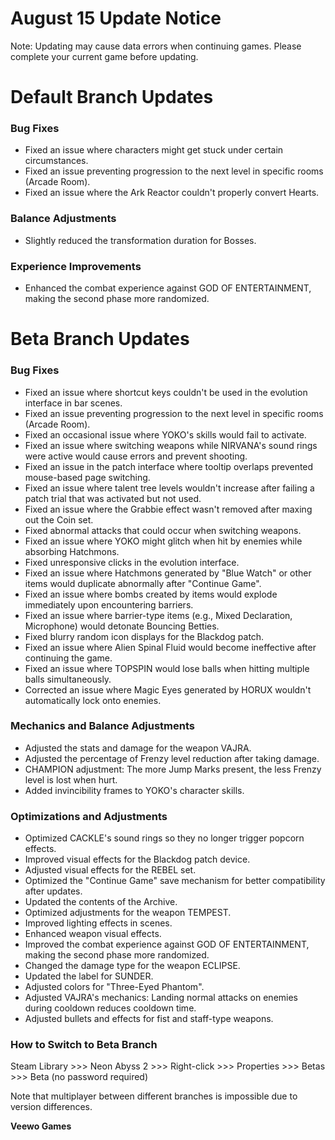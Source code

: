# August 15 Update Notice

Note: Updating may cause data errors when continuing games. Please complete your current game before updating.

# Default Branch Updates

### Bug Fixes

* Fixed an issue where characters might get stuck under certain circumstances.
* Fixed an issue preventing progression to the next level in specific rooms (Arcade Room).
* Fixed an issue where the Ark Reactor couldn't properly convert Hearts.
### Balance Adjustments

* Slightly reduced the transformation duration for Bosses.
### Experience Improvements

* Enhanced the combat experience against GOD OF ENTERTAINMENT, making the second phase more randomized.
# Beta Branch Updates

### Bug Fixes

* Fixed an issue where shortcut keys couldn't be used in the evolution interface in bar scenes.
* Fixed an issue preventing progression to the next level in specific rooms (Arcade Room).
* Fixed an occasional issue where YOKO's skills would fail to activate.
* Fixed an issue where switching weapons while NIRVANA's sound rings were active would cause errors and prevent shooting.
* Fixed an issue in the patch interface where tooltip overlaps prevented mouse-based page switching.
* Fixed an issue where talent tree levels wouldn't increase after failing a patch trial that was activated but not used.
* Fixed an issue where the Grabbie effect wasn't removed after maxing out the Coin set.
* Fixed abnormal attacks that could occur when switching weapons.
* Fixed an issue where YOKO might glitch when hit by enemies while absorbing Hatchmons.
* Fixed unresponsive clicks in the evolution interface.
* Fixed an issue where Hatchmons generated by "Blue Watch" or other items would duplicate abnormally after "Continue Game".
* Fixed an issue where bombs created by items would explode immediately upon encountering barriers.
* Fixed an issue where barrier-type items (e.g., Mixed Declaration, Microphone) would detonate Bouncing Betties.
* Fixed blurry random icon displays for the Blackdog patch.
* Fixed an issue where Alien Spinal Fluid would become ineffective after continuing the game.
* Fixed an issue where TOPSPIN would lose balls when hitting multiple balls simultaneously.
* Corrected an issue where Magic Eyes generated by HORUX wouldn't automatically lock onto enemies.
### Mechanics and Balance Adjustments

* Adjusted the stats and damage for the weapon VAJRA.
* Adjusted the percentage of Frenzy level reduction after taking damage.
* CHAMPION adjustment: The more Jump Marks present, the less Frenzy level is lost when hurt.
* Added invincibility frames to YOKO's character skills.
### Optimizations and Adjustments

* Optimized CACKLE's sound rings so they no longer trigger popcorn effects.
* Improved visual effects for the Blackdog patch device.
* Adjusted visual effects for the REBEL set.
* Optimized the "Continue Game" save mechanism for better compatibility after updates.
* Updated the contents of the Archive.
* Optimized adjustments for the weapon TEMPEST.
* Improved lighting effects in scenes.
* Enhanced weapon visual effects.
* Improved the combat experience against GOD OF ENTERTAINMENT, making the second phase more randomized.
* Changed the damage type for the weapon ECLIPSE.
* Updated the label for SUNDER.
* Adjusted colors for "Three-Eyed Phantom".
* Adjusted VAJRA's mechanics: Landing normal attacks on enemies during cooldown reduces cooldown time.
* Adjusted bullets and effects for fist and staff-type weapons.
### How to Switch to Beta Branch

Steam Library >>> Neon Abyss 2 >>> Right-click >>> Properties >>> Betas >>> Beta (no password required)

Note that multiplayer between different branches is impossible due to version differences.

**Veewo Games**

